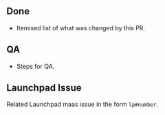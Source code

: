 ## Done
* Itemised list of what was changed by this PR.

## QA
* Steps for QA.

## Launchpad Issue
Related Launchpad maas issue in the form `lp#number`.
